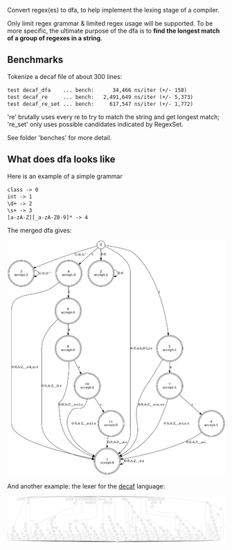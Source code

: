 Convert regex(es) to dfa, to help implement the lexing stage of a compiler.

Only limit regex grammar & limited regex usage will be supported. To be more specific, the ultimate purpose of the dfa is to **find the longest match of a group of regexes in a string**.

## Benchmarks
Tokenize a decaf file of about 300 lines:

```
test decaf_dfa    ... bench:      34,466 ns/iter (+/- 158)
test decaf_re     ... bench:   2,491,649 ns/iter (+/- 5,373)
test decaf_re_set ... bench:     617,547 ns/iter (+/- 1,772)
```

're' brutally uses every re to try to match the string and get longest match; 're_set' only uses possible candidates indicated by RegexSet.

See folder 'benches' for more detail.

## What does dfa looks like

Here is an example of a simple grammar

```
class -> 0
int -> 1
\d+ -> 2
\s+ -> 3
[a-zA-Z][_a-zA-Z0-9]* -> 4
```

The merged dfa gives:

![](./dfa.png)

And another example: the lexer for the [decaf](https://github.com/MashPlant/decaf) language:

![](./decaf.png)